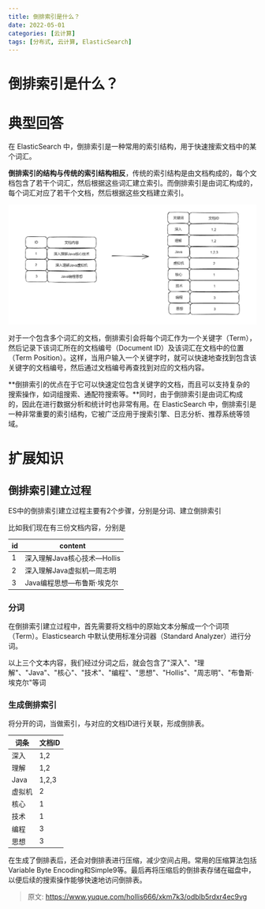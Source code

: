 ```yaml
---
title: 倒排索引是什么？
date: 2022-05-01
categories: [云计算]
tags: [分布式, 云计算, ElasticSearch]
---
```

# 倒排索引是什么？

# 典型回答


在 ElasticSearch 中，倒排索引是一种常用的索引结构，用于快速搜索文档中的某个词汇。



**倒排索引的结构与传统的索引结构相反**，传统的索引结构是由文档构成的，每个文档包含了若干个词汇，然后根据这些词汇建立索引。而倒排索引是由词汇构成的，每个词汇对应了若干个文档，然后根据这些文档建立索引。



![1678518023898-abe1a2e3-cb60-452c-9abe-920ec9448567.png](./img/oGLPg-Rt6_cotcU8/1678518023898-abe1a2e3-cb60-452c-9abe-920ec9448567-708153.png)



对于一个包含多个词汇的文档，倒排索引会将每个词汇作为一个关键字（Term），然后记录下该词汇所在的文档编号（Document ID）及该词汇在文档中的位置（Term Position）。这样，当用户输入一个关键字时，就可以快速地查找到包含该关键字的文档编号，然后通过文档编号再查找到对应的文档内容。



**倒排索引的优点在于它可以快速定位包含关键字的文档，而且可以支持复杂的搜索操作，如词组搜索、通配符搜索等。**同时，由于倒排索引是由词汇构成的，因此在进行数据分析和统计时也非常有用。在 ElasticSearch 中，倒排索引是一种非常重要的索引结构，它被广泛应用于搜索引擎、日志分析、推荐系统等领域。



# 扩展知识


## 倒排索引建立过程


ES中的倒排索引建立过程主要有2个步骤，分别是分词、建立倒排索引



比如我们现在有三份文档内容，分别是



| id | content |
| --- | --- |
| 1 | 深入理解Java核心技术—Hollis |
| 2 | 深入理解Java虚拟机—周志明 |
| 3 | Java编程思想—布鲁斯·埃克尔 |


### 分词
在倒排索引建立过程中，首先需要将文档中的原始文本分解成一个个词项（Term）。Elasticsearch 中默认使用标准分词器（Standard Analyzer）进行分词。



以上三个文本内容，我们经过分词之后，就会包含了"深入"、"理解"、"Java"、"核心"、"技术"、"编程"、"思想"、"Hollis"、"周志明"、"布鲁斯·埃克尔"等词



### 生成倒排索引


将分开的词，当做索引，与对应的文档ID进行关联，形成倒排表。



| 词条 | 文档ID |
| --- | --- |
| 深入 | 1,2 |
| 理解 | 1,2 |
| Java | 1,2,3 |
| 虚拟机 | 2 |
| 核心 | 1 |
| 技术 | 1 |
| 编程 | 3 |
| 思想 | 3 |




在生成了倒排表后，还会对倒排表进行压缩，减少空间占用。常用的压缩算法包括Variable Byte Encoding和Simple9等。最后再将压缩后的倒排表存储在磁盘中，以便后续的搜索操作能够快速地访问倒排表。



> 原文: <https://www.yuque.com/hollis666/xkm7k3/odblb5rdxr4ec9vg>